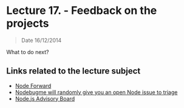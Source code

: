 # Lecture 17. - Feedback on the projects

> Date 16/12/2014

What to do next?

## Links related to the lecture subject

* [Node Forward](http://nodeforward.org/ "Node Forward is a broad community effort to improve Node, JavaScript, and their ecosystem through open collaboration")
* [Nodebugme will randomly give you an open Node issue to triage](https://nodebug.me/ "NodeJS has a bug problem -  There are 819 untriaged issues on the Node.JS issue tracker")
* [Node.js Advisory Board](https://www.joyent.com/blog/node-js-advisory-board "Node.js Advisory Board")